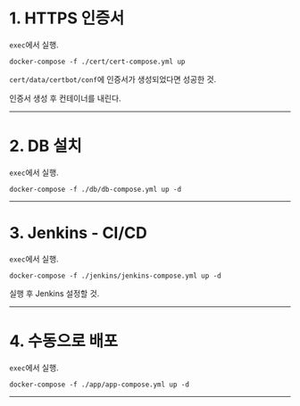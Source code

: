 # 1. HTTPS 인증서

`exec`에서 실행.
```
docker-compose -f ./cert/cert-compose.yml up
```

`cert/data/certbot/conf`에 인증서가 생성되었다면 성공한 것.

인증서 생성 후 컨테이너를 내린다.

---
# 2. DB 설치

`exec`에서 실행.
```
docker-compose -f ./db/db-compose.yml up -d
```

---
# 3. Jenkins - CI/CD

`exec`에서 실행.
```
docker-compose -f ./jenkins/jenkins-compose.yml up -d
```
실행 후 Jenkins 설정할 것.

---
# 4. 수동으로 배포

`exec`에서 실행.
```
docker-compose -f ./app/app-compose.yml up -d
```

---